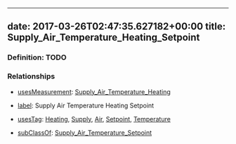 
---
date: 2017-03-26T02:47:35.627182+00:00
title: Supply_Air_Temperature_Heating_Setpoint
---
### Definition: TODO

### Relationships

* [usesMeasurement](https://brickschema.org/schema/1.0/BrickFrame#usesMeasurement): [Supply_Air_Temperature_Heating](https://brickschema.org/schema/1.0/Brick#Supply_Air_Temperature_Heating)

* [label](http://www.w3.org/2000/01/rdf-schema#label): Supply Air Temperature Heating Setpoint

* [usesTag](https://brickschema.org/schema/1.0/BrickFrame#usesTag): [Heating](https://brickschema.org/schema/1.0/BrickTag#Heating), [Supply](https://brickschema.org/schema/1.0/BrickTag#Supply), [Air](https://brickschema.org/schema/1.0/BrickTag#Air), [Setpoint](https://brickschema.org/schema/1.0/BrickTag#Setpoint), [Temperature](https://brickschema.org/schema/1.0/BrickTag#Temperature)

* [subClassOf](http://www.w3.org/2000/01/rdf-schema#subClassOf): [Supply_Air_Temperature_Setpoint](https://brickschema.org/schema/1.0/Brick#Supply_Air_Temperature_Setpoint)
